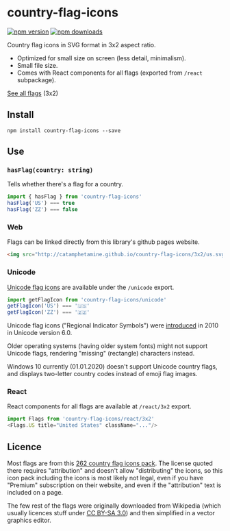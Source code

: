 # country-flag-icons

[![npm version](https://img.shields.io/npm/v/country-flag-icons.svg?style=flat-square)](https://www.npmjs.com/package/country-flag-icons)
[![npm downloads](https://img.shields.io/npm/dm/country-flag-icons.svg?style=flat-square)](https://www.npmjs.com/package/country-flag-icons)

Country flag icons in SVG format in 3x2 aspect ratio.

* Optimized for small size on screen (less detail, minimalism).
* Small file size.
* Comes with React components for all flags (exported from `/react` subpackage).

[See all flags](http://catamphetamine.github.io/country-flag-icons/3x2) (3x2)

## Install

```
npm install country-flag-icons --save
```

## Use

### `hasFlag(country: string)`

Tells whether there's a flag for a country.

```js
import { hasFlag } from 'country-flag-icons'
hasFlag('US') === true
hasFlag('ZZ') === false
```

### Web

Flags can be linked directly from this library's github pages website.

```html
<img src="http://catamphetamine.github.io/country-flag-icons/3x2/us.svg"/>
```

### Unicode

[Unicode flag icons](https://blog.emojipedia.org/emoji-flags-explained/) are available under the `/unicode` export.

```js
import getFlagIcon from 'country-flag-icons/unicode'
getFlagIcon('US') === '🇺🇸'
getFlagIcon('ZZ') === '🇿🇿'
```

Unicode flag icons ("Regional Indicator Symbols") were [introduced](https://esham.io/2014/06/unicode-flags) in 2010 in Unicode version 6.0.

Older operating systems (having older system fonts) might not support Unicode flags, rendering "missing" (rectangle) characters instead.

Windows 10 currently (01.01.2020) doesn't support Unicode country flags, and displays two-letter country codes instead of emoji flag images.

### React

React components for all flags are available at `/react/3x2` export.

```js
import Flags from 'country-flag-icons/react/3x2'
<Flags.US title="United States" className="..."/>
```

## Licence

Most flags are from this [262 country flag icons pack](https://www.flaticon.com/packs/countrys-flags). The license quoted there requires "attribution" and doesn't allow "distributing" the icons, so this icon pack including the icons is most likely not legal, even if you have "Premium" subscription on their website, and even if the "attribution" text is included on a page.

The few rest of the flags were originally downloaded from Wikipedia (which usually licences stuff under [CC BY-SA 3.0](https://creativecommons.org/licenses/by-sa/3.0/)) and then simplified in a vector graphics editor.